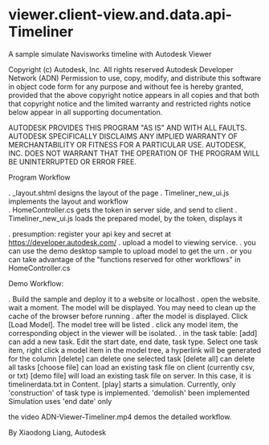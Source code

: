 viewer.client-view.and.data.api-Timeliner
=========================================

A sample simulate Navisworks timeline with Autodesk Viewer

Copyright (c) Autodesk, Inc. All rights reserved
Autodesk Developer Network (ADN)
Permission to use, copy, modify, and distribute this software in object code form for any purpose and without fee is hereby granted, provided that the above copyright notice appears in all copies and that both that copyright notice and the limited warranty and restricted rights notice below appear in all supporting documentation.

AUTODESK PROVIDES THIS PROGRAM "AS IS" AND WITH ALL FAULTS. AUTODESK SPECIFICALLY DISCLAIMS ANY IMPLIED WARRANTY OF MERCHANTABILITY OR FITNESS FOR A PARTICULAR USE. AUTODESK, INC. DOES NOT WARRANT THAT THE OPERATION OF THE PROGRAM WILL BE UNINTERRUPTED OR ERROR FREE.

Program Workflow

. _layout.shtml designs the layout of the page
. Timeliner_new_ui.js implements the layout and workflow   
. HomeController.cs gets the token in server side, and send to client
. Timeliner_new_ui.js loads the prepared model, by the token, displays it

. presumption: register your api key and secret at https://developer.autodesk.com/ 
. upload a model to viewing service. 
     . you can use the demo desktop sample to upload model to get the urn
     . or you can take advantage of the "functions reserved for other workflows" in HomeController.cs


Demo Workflow:

. Build the sample and deploy it to a website or localhost
. open the website. wait a moment. The model will be displayed. You may need to clean up the cache of the browser before running
. after the model is displayed. Click [Load Model]. The model tree will be listed
. click any model item, the corresponding object in the viewer will be isolated. 
. in the task table:
 [add] can add a new task. Edit the start date, end date, task type. 
 Select one task item, right click a model item in the model tree, a hyperlink will be generated for the column 
 [delete] can delete one selected task
 [delete all] can delete all tasks
 [choose file] can load an existing task file on client (currently csv, or txt)
 [demo file] will load an existing task file on server. In this case, it is timelinerdata.txt in Content.
 [play] starts a simulation. Currently, only 'construction' of task type is implemented. 'demolish' been implemented
Simulation uses 'end date' only   

the video ADN-Viewer-Timeliner.mp4 demos the detailed workflow. 

By Xiaodong Liang, Autodesk

